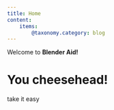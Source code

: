 ```yaml
---
title: Home
content:
    items: 
        @taxonomy.category: blog
---
```


Welcome to **Blender Aid!**
# You cheesehead!

take it easy